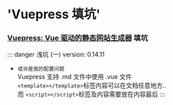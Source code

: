 #  'Vuepress 填坑'

### [Vuepress:  Vue 驱动的静态网站生成器](https://vuepress.vuejs.org/zh/) 填坑

::: danger 浅坑 (一) version: 0.14.11
- `或许是我的配置问题`<br>
Vuepress 支持 .md 文件中使用 .vue 文件<br>
   `<template></template>`标签内容可以在文档任意地方..<br>
而 `<script></script>`标签及内容需要放在内容最后
:::